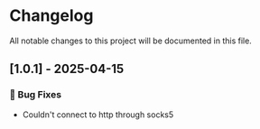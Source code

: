# Changelog

All notable changes to this project will be documented in this file.

## [1.0.1] - 2025-04-15

### 🐛 Bug Fixes

- Couldn't connect to http through socks5

<!-- generated by git-cliff -->
